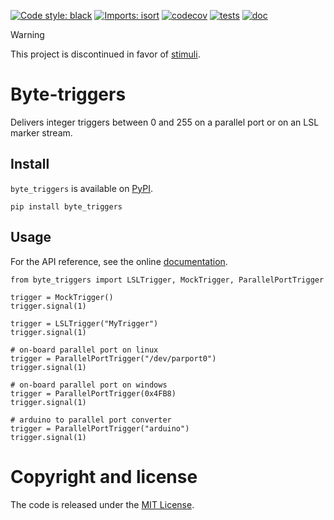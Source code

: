 

[![Code style: black](https://img.shields.io/badge/code%20style-black-000000.svg)](https://github.com/psf/black)
[![Imports: isort](https://img.shields.io/badge/%20imports-isort-%231674b1?style=flat&labelColor=ef8336)](https://pycqa.github.io/isort/)
[![codecov](https://codecov.io/gh/fcbg-platforms/byte-triggers/graph/badge.svg?token=rSGaJehUMl)](https://codecov.io/gh/fcbg-platforms/byte-triggers)
[![tests](https://github.com/fcbg-platforms/byte-triggers/actions/workflows/pytest.yml/badge.svg?branch=main)](https://github.com/fcbg-platforms/byte-triggers/actions/workflows/pytest.yml)
[![doc](https://github.com/fcbg-platforms/byte-triggers/actions/workflows/doc.yml/badge.svg?branch=main)](https://github.com/fcbg-platforms/byte-triggers/actions/workflows/doc.yml)

> [!WARNING]
> This project is discontinued in favor of [stimuli](https://github.com/mscheltienne/stimuli).

# Byte-triggers

Delivers integer triggers between 0 and 255 on a parallel port or on an LSL marker
stream.

## Install

`byte_triggers` is available on [PyPI](https://pypi.org/project/byte_triggers/).

```
pip install byte_triggers
```

## Usage

For the API reference, see the online
[documentation](https://fcbg-platforms.github.io/byte-triggers).

```
from byte_triggers import LSLTrigger, MockTrigger, ParallelPortTrigger

trigger = MockTrigger()
trigger.signal(1)

trigger = LSLTrigger("MyTrigger")
trigger.signal(1)

# on-board parallel port on linux
trigger = ParallelPortTrigger("/dev/parport0")
trigger.signal(1)

# on-board parallel port on windows
trigger = ParallelPortTrigger(0x4FB8)
trigger.signal(1)

# arduino to parallel port converter
trigger = ParallelPortTrigger("arduino")
trigger.signal(1)
```

# Copyright and license

The code is released under the [MIT License](https://opensource.org/licenses/MIT).
